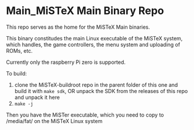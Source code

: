 # Main_MiSTeX Main Binary Repo

This repo serves as the home for the MiSTeX Main binaries.

This binary constitudes the main Linux executable of the MiSTeX system,
which handles, the game controllers, the menu system and uploading
of ROMs, etc.

Currently only the raspberry Pi zero is supported.

To build:

1. clone the MiSTeX-buildroot repo in the parent folder of this one and build it with `make sdk`, OR unpack the SDK from the releases of this repo and unpack it here
2. `make -j`

Then you have the MiSTer executable, which you need to copy
to /media/fat/ on the MiSTeX Linux system
